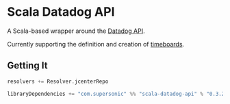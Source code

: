 # Scala Datadog API

A Scala-based wrapper around the [Datadog API](https://docs.datadoghq.com/api).

Currently supporting the definition and creation of [timeboards](https://docs.datadoghq.com/api/#timeboards).

## Getting It

```scala
resolvers += Resolver.jcenterRepo

libraryDependencies += "com.supersonic" %% "scala-datadog-api" % "0.3.2"
``` 


